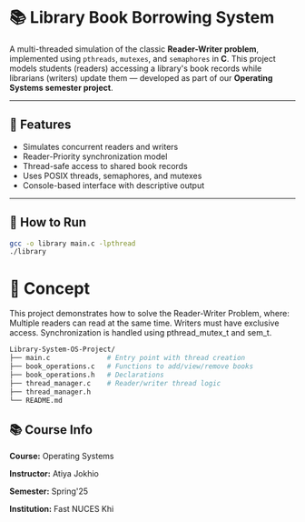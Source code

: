 # 📚 Library Book Borrowing System

A multi-threaded simulation of the classic **Reader-Writer problem**, implemented using `pthreads`, `mutexes`, and `semaphores` in **C**. This project models students (readers) accessing a library's book records while librarians (writers) update them — developed as part of our **Operating Systems semester project**.

---

## 🔧 Features

- Simulates concurrent readers and writers
- Reader-Priority synchronization model
- Thread-safe access to shared book records
- Uses POSIX threads, semaphores, and mutexes
- Console-based interface with descriptive output

---

## 🚀 How to Run

```bash
gcc -o library main.c -lpthread
./library
```

# 🧠 Concept
This project demonstrates how to solve the Reader-Writer Problem, where:
Multiple readers can read at the same time.
Writers must have exclusive access.
Synchronization is handled using pthread_mutex_t and sem_t.

```Bash
Library-System-OS-Project/
├── main.c              # Entry point with thread creation
├── book_operations.c   # Functions to add/view/remove books
├── book_operations.h   # Declarations
├── thread_manager.c    # Reader/writer thread logic
├── thread_manager.h
└── README.md
```

## 📚 Course Info
**Course:** Operating Systems

**Instructor:** Atiya Jokhio

**Semester:** Spring'25

**Institution:** Fast NUCES Khi
